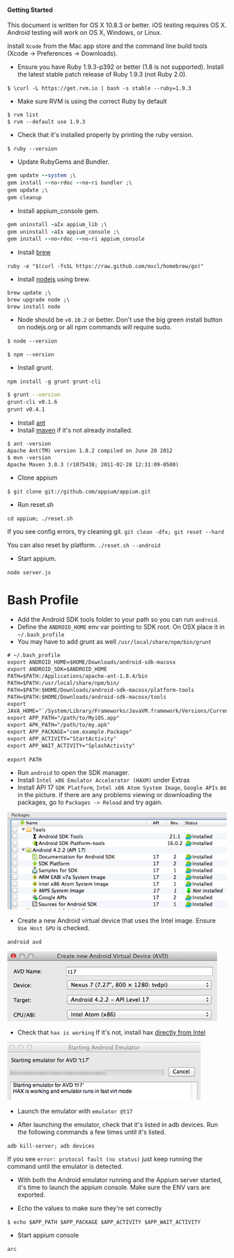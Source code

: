 #### Getting Started

This document is written for OS X 10.8.3 or better. iOS testing requires OS X. Android testing will work on OS X, Windows, or Linux.

Install `Xcode` from the Mac app store and the command line build tools (Xcode -> Preferences -> Downloads).

- Ensure you have Ruby 1.9.3-p392 or better (1.8 is not supported). Install the latest stable patch release of Ruby 1.9.3 (not Ruby 2.0).

`$ \curl -L https://get.rvm.io | bash -s stable --ruby=1.9.3`

- Make sure RVM is using the correct Ruby by default

```
$ rvm list
$ rvm --default use 1.9.3
```

- Check that it's installed properly by printing the ruby version.

`$ ruby --version`

- Update RubyGems and Bundler.

```ruby
gem update --system ;\
gem install --no-rdoc --no-ri bundler ;\
gem update ;\
gem cleanup
```

- Install appium_console gem.

```ruby
gem uninstall -aIx appium_lib ;\
gem uninstall -aIx appium_console ;\
gem install --no-rdoc --no-ri appium_console
```

- Install [brew](http://mxcl.github.io/homebrew/)

`ruby -e "$(curl -fsSL https://raw.github.com/mxcl/homebrew/go)"`

- Install [nodejs](http://nodejs.org/) using brew.

```
brew update ;\
brew upgrade node ;\
brew install node
```

- Node should be `v0.10.2` or better.
Don't use the big green install button on nodejs.org or all npm commands will require sudo.

`$ node --version`

`$ npm --version`

- Install grunt.

`npm install -g grunt grunt-cli`

```bash
$ grunt --version
grunt-cli v0.1.6
grunt v0.4.1
```

- Install [ant](http://ant.apache.org/)
- Install [maven](http://maven.apache.org/download.cgi) if it's not already installed.

```
$ ant -version
Apache Ant(TM) version 1.8.2 compiled on June 20 2012
$ mvn -version
Apache Maven 3.0.3 (r1075438; 2011-02-28 12:31:09-0500)
```

- Clone appium

`$ git clone git://github.com/appium/appium.git`

- Run reset.sh

`cd appium; ./reset.sh`

If you see config errors, try cleaning git. `git clean -dfx; git reset --hard`

You can also reset by platform. `./reset.sh --android`

- Start appium.

`node server.js`


# Bash Profile
- Add the Android SDK tools folder to your path so you can run `android`.
- Define the `ANDROID_HOME` env var pointing to SDK root. On OSX place it in `~/.bash_profile`
- You may have to add grunt as well `/usr/local/share/npm/bin/grunt`

```
# ~/.bash_profile
export ANDROID_HOME=$HOME/Downloads/android-sdk-macosx
export ANDROID_SDK=$ANDROID_HOME
PATH=$PATH:/Applications/apache-ant-1.8.4/bin
PATH=$PATH:/usr/local/share/npm/bin/
PATH=$PATH:$HOME/Downloads/android-sdk-macosx/platform-tools
PATH=$PATH:$HOME/Downloads/android-sdk-macosx/tools
export JAVA_HOME="`/System/Library/Frameworks/JavaVM.framework/Versions/Current/Commands/java_home`"
export APP_PATH="/path/to/MyiOS.app"
export APK_PATH="/path/to/my.apk"
export APP_PACKAGE="com.example.Package"
export APP_ACTIVITY="StartActivity"
export APP_WAIT_ACTIVITY="SplashActivity"

export PATH
```

- Run `android` to open the SDK manager. 
- Install `Intel x86 Emulator Accelerator (HAXM)` under Extras
- Install API 17 `SDK Platform`, `Intel x86 Atom System Image`, `Google APIs` as in the picture.
If there are any problems viewing or downloading the packages, go to `Packages -> Reload` and try again.

![](img/packages.png)

- Create a new Android virtual device that uses the Intel image. Ensure `Use Host GPU` is checked.

`android avd`

![](img/avd_settings.png)

- Check that `hax is working` If it's not, install hax [directly from Intel](http://software.intel.com/en-us/articles/intel-hardware-accelerated-execution-manager)

![](img/hax.png)

- Launch the emulator with `emulator @t17`

- After launching the emulator, check that it's listed in adb devices. Run the following commands a few times until it's listed.

`adb kill-server; adb devices`

If you see `error: protocol fault (no status)` just keep running the command until the emulator is detected.

- With both the Android emulator running and the Appium server started, it's time to launch the appium console. Make sure the ENV vars are exported.

- Echo the values to make sure they're set correctly

`$ echo $APP_PATH $APP_PACKAGE $APP_ACTIVITY $APP_WAIT_ACTIVITY`

- Start appium console

`arc`
